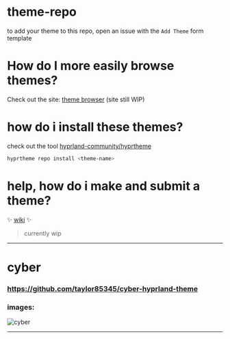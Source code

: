 # theme-repo

to add your theme to this repo, open an issue with the `Add Theme` form template

# How do I more easily browse themes?
Check out the site: [theme browser](https://hyprland-community.github.io/themes.html) (site still WIP)

# how do i install these themes?

check out the tool [hyprland-community/hyprtheme](https://github.com/hyprland-community/hyprtheme)
```bash
hyprtheme repo install <theme-name>
```

# help, how do i make and submit a theme?
✨ [wiki](https://github.com/hyprland-community/theme-repo/wiki) ✨ 
> currently wip

<hr>


# cyber
### https://github.com/taylor85345/cyber-hyprland-theme

### images:


![cyber](https://user-images.githubusercontent.com/36456160/205144772-bc832650-15e6-4304-9c65-fe7ce7f73e83.png)

 <hr>
